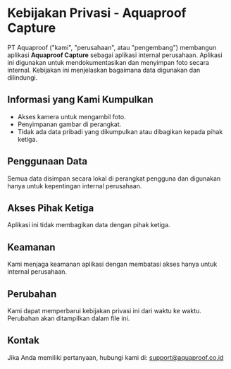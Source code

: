 # Kebijakan Privasi - Aquaproof Capture

PT Aquaproof ("kami", "perusahaan", atau "pengembang") membangun aplikasi **Aquaproof Capture** sebagai aplikasi internal perusahaan. Aplikasi ini digunakan untuk mendokumentasikan dan menyimpan foto secara internal. Kebijakan ini menjelaskan bagaimana data digunakan dan dilindungi.

## Informasi yang Kami Kumpulkan
- Akses kamera untuk mengambil foto.
- Penyimpanan gambar di perangkat.
- Tidak ada data pribadi yang dikumpulkan atau dibagikan kepada pihak ketiga.

## Penggunaan Data
Semua data disimpan secara lokal di perangkat pengguna dan digunakan hanya untuk kepentingan internal perusahaan.

## Akses Pihak Ketiga
Aplikasi ini tidak membagikan data dengan pihak ketiga.

## Keamanan
Kami menjaga keamanan aplikasi dengan membatasi akses hanya untuk internal perusahaan.

## Perubahan
Kami dapat memperbarui kebijakan privasi ini dari waktu ke waktu. Perubahan akan ditampilkan dalam file ini.

## Kontak
Jika Anda memiliki pertanyaan, hubungi kami di: support@aquaproof.co.id
